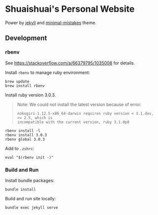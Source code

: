 # Shuaishuai's Personal Website

Power by [jekyll](https://jekyllrb.com/) and [minimal-mistakes](https://mmistakes.github.io/minimal-mistakes/) theme.

## Development

### rbenv

See https://stackoverflow.com/a/66379795/1035008 for details.

Install `rbenv` to manage ruby environment:

```
brew update
brew install rbenv
```

Install ruby version 3.0.3.

> Note: We could not install the latest version because of error:
> ```
> nokogiri-1.12.5-x86_64-darwin requires ruby version < 3.1.dev, >= 2.5, which is
> incompatible with the current version, ruby 3.1.0p0
> ```

```
rbenv install -l
rbenv install 3.0.3
rbenv global 3.0.3
```

Add to `.zshrc`:

```
eval "$(rbenv init -)"
```

### Build and Run

Install bundle packages:

```
bundle install
```

Build and run site locally:

```
bundle exec jekyll serve
```
